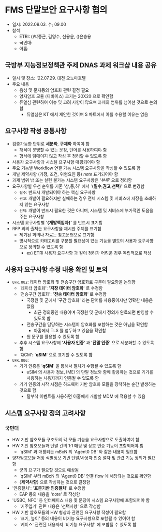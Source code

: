 # FMS 단말보안 요구사항 협의
- 일시: 2022.08.03. 수; 09:00
- 참석
  - ETRI: ()박종근, 김영수, 신용윤, ()윤승용
  - 국민대:
  - 아홉:

## 국방부 지능정보정책관 주제 DNAS 과제 워크샵 내용 공유
- 일시 및 장소: '22.07.29. 대전 오노마호텔
- 주요 내용
  - 음성 및 문자등의 암호화 관련 결정 필요
  - 양자암호 모듈 (디바이스) 크기는 20X20 으로 확인함
  - 듀얼심 관련하여 이슈 및 고려 사항이 많으며 과제의 범위를 넘어선 것으로 논의함
    - 듀얼심은 KT 에서 제안한 것이며 S 파트에서 이를 수용할 이유는 없음

## 요구사항 작성 공통사항
- 검증가능한 단위로 __세분화__, __구체화__ 하여야 함
  - 해석이 분명할 수 있는 문장, 단어를 사용하여야 함
  - 형식에 얽매이지 않고 작성 후 정리할 수 있도록 함
- 사용자 요구사항과 시스템 요구사항 매핑되어야 함
- 주요 기능별 Workflow 연결 가능 시스템 요구사항을 작성할 수 있도록 함
- 개발 제약사항 (가정, 조건, 위험요인 등) _note_ 표기되어야 함
- 과제 범위 밖 또는 실현 불가능 시스템 요구사항은 _'부록'_ 으로 정리함
- 요구사항별 우선 순위를 기존 '상,중,하' 에서 '{__필수__,__권고__,__선택__}' 으로 변경함
  - `필수`: 반드시 개발되어야 하는 핵심 요구사항
  - `권고`: 개발이 필요하지만 실패하는 경우 전체 시스템 및 서비스에 지장을 초래하지 않는 요구사항
  - `선택`: 개발이 반드시 필요한 것은 아니며, 시스템 및 서비스에 부가적인 도움을 주는 요구사항
- 시스템 요구사항별 '__{개발책임자}__' 를 반드시 표기함
- RFP 외의 출처는 요구사항을 제시한 주체를 표기함
  - 제기된 회의나 자료는 참고문헌으로 표기함
  - 명시적으로 카테고리를 구분할 필요성이 있는 기능을 별도의 사용자 요구사항으로 정의할 수 있도록 함
    - ex) ETRI 사용자 요구사항 과 같이 정리가 어려운 경우 독립적으로 작성

## 사용자 요구사항 수정 내용 확인 및 토의
- `UFR.002`: 데이터 암호화 및 전송구간 암호화로 구분이 필요함을 논의함
  - '데이터 암호화': '__저장 데이터 암호화__' 로 수정함
  - '전송구간 암호화': '__전송 데이터 암호화__' 로 수정함
    - 국정원 및 군에서 '구간 암호화' 라는 단어를 사용중이지만 명확한 내용은 없음
      - 최근 정의중인 내용이며 국정원 및 군에서 정의가 완료되면 반영할 수 있도록 함
    - 전송구간을 담당하는 시스템이 암호화를 포함하는 것은 아님을 확인함
      - 아홉에서 TLS 를 염두하고 있음을 확인함
    - 원 문구를 활용할 수 있도록 함
  - 추후 시스템 요구사항에 '__사용자 인증__' 과 '__단말 인증__' 으로 세분화할 수 있도록 함
  - 'QCM': '__qSIM__' 으로 표기할 수 있도록 함
- `UFR.006`:
  - 기기 인증은 '__qSIM__' 을 통해서 절차가 수행될 수 있도록 함
    - uSIM 의 사용자 정보, IMEI 의 단말 정보와 함께 활용하는 것으로 기기를 사용하는 사용자까지 인증될 수 있도록 함
  - 기기 인증의 시작 시점은 하드웨어 기반 암호화 모듈을 장착하는 순간 발생하는 것으로 함
    - 탈부착 이벤트를 사용하면 아홉에서 개발할 MDM 에 적용할 수 있음

## 시스템 요구사항 정의 고려사항

### 국민대
- HW 기반 암호모듈 구조도의 각 모듈 기능을 요구사항으로 도출하여야 함
- HW 기반 암호모듈과 단말 간의 1:1 매핑 및 상호 인증 기능이 포함되어야 함
  - 'qSIM' 과 매핑되는 mBcN 의 'Agent0 DB' 와 같은 내용이 필요함
- 양자암호모듈 저장 식별정보 기반 단말/사용자 인증 절차 및 관련 기능 정의가 필요함
  - 군의 요구가 필요할 것으로 예상됨
  - 'qSIM' 부터 mBcN 의 'Agent0 DB' 연결 flow 에 해당되는 것으로 확인함
  - {__제약사항__} 으로 작성하는 것으로 결정함
- '인증절차': '__표준기반 인증절차__' 로 수정함
  - EAP 등의 내용을 '_note_' 로 작성함
- 'USBC, NFC' 등 인터페이스 내용 및 문장이 시스템 요구사항에 포함되어야 함
  - '키주입기' 관련 내용은 '선택사항' 으로 작성함
- HW 기반 암호모듈의 HW 형상과 관련된 요구사항 작성이 필요함
  - '크기, 높이' 등의 내용이 비기능 요구사항으로 포함될 수 있어야 함
  - '케이스' 관련된 내용까지 '비기능 요구사항' 에 포함될 수 있도록 함 
